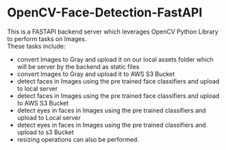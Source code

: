 # OpenCV-Face-Detection-FastAPI
This is a FASTAPI backend server which leverages OpenCV Python Library to perform tasks on Images.  <br />
These tasks include: <br />
- convert Images to Gray and upload it on our local assets folder which will be server by the backend as static files <br />
- convert Images to Gray and upload it to AWS S3 Bucket  <br />
- detect faces in Images using the pre trained face classifiers and upload to local server  <br />
- detect faces in Images using the pre trained face classifiers and upload to AWS S3 Bucket <br />
- detect eyes in faces in Images using the pre trained classifiers and upload to Local server <br />
- detect eyes in faces in Images using the pre trained classifiers and upload to s3 Bucket <br />
- resizing operations can also be performed. <br />


